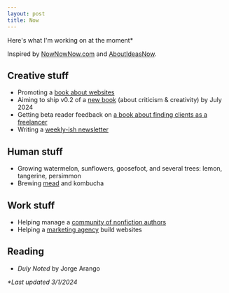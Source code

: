 ```yaml
---
layout: post
title: Now
---
```


Here's what I'm working on at the moment*

Inspired by [NowNowNow.com](https://nownownow.com/) and [AboutIdeasNow](https://aboutideasnow.com/).

## Creative stuff

- Promoting a [book about websites](https://www.amazon.com/dp/B0BVSXB5W7)
- Aiming to ship v0.2 of a [new book](https://onestar.world/) (about criticism & creativity) by July 2024
- Getting beta reader feedback on [a book about finding clients as a freelancer](/your-first-three-clients)
- Writing a [weekly-ish newsletter](/newsletter) 

## Human stuff

- Growing watermelon, sunflowers, goosefoot, and several trees: lemon, tangerine, persimmon
- Brewing [mead](https://eufaula.biz/mead) and kombucha

## Work stuff

- Helping manage a [community of nonfiction authors](https://www.usefulbooks.com/)
- Helping a [marketing agency](https://www.orso.agency/) build websites

## Reading

- _Duly Noted_ by Jorge Arango

_*Last updated 3/1/2024_
